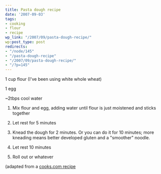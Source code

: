 ```yaml
---
title: Pasta dough recipe
date: '2007-09-03'
tags:
- cooking
- flour
- recipe
wp_link: "/2007/09/pasta-dough-recipe/"
wp:post_type: post
redirects:
- "/node/145"
- "/pasta-dough-recipe"
- "/2007/09/pasta-dough-recipe/"
- "/?p=145"
---
```


1 cup flour (I've been using white whole wheat)

1 egg

~2tbps cool water

1. Mix flour and egg, adding water until flour is just moistened and sticks together

2. Let rest for 5 minutes

3. Knead the dough for 2 minutes. Or you can do it for 10 minutes; more kneading means better developed gluten and a "smoother" noodle.

4. Let rest 10 minutes

5. Roll out or whatever

(adapted from a [cooks.com recipe](http://www.cooks.com/rec/view/0,1735,153178-227206,00.html)
